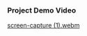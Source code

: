 ### Project Demo Video

[screen-capture (1).webm](https://user-images.githubusercontent.com/39980537/194663464-35a048fd-4a58-48cf-a12b-f55a793da4d0.webm)

